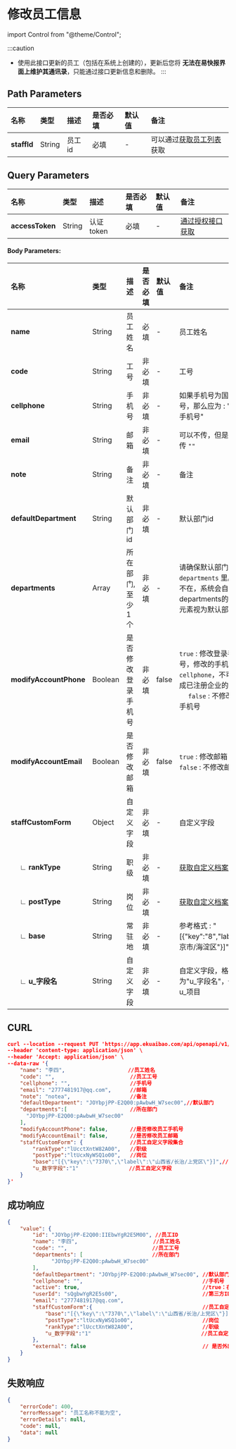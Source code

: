 # 修改员工信息

import Control from "@theme/Control";

<Control
method="PUT"
url="/api/openapi/v1/staffs/update/$`staffId`"
/>

:::caution
- 使用此接口更新的员工（包括在系统上创建的），更新后您将 **无法在易快报界面上维护其通讯录**，只能通过接口更新信息和删除。
:::

## Path Parameters

| 名称 | 类型 | 描述 | 是否必填 | 默认值 | 备注 |
| :--- | :--- | :--- | :--- |:--- | :--- |
| **staffId** | String | 员工id | 必填 | - | 可以通过[获取员工列表](/docs/open-api/corporation/get-all-staffs)获取 | 

## Query Parameters

| 名称 | 类型 | 描述 | 是否必填 | 默认值 | 备注 |
| :--- | :--- | :--- | :--- |:--- | :--- |
| **accessToken** | String | 认证token | 必填 | - | [通过授权接口获取](/docs/open-api/getting-started/auth) |

#### Body Parameters:

| 名称 | 类型 | 描述 | 是否必填 | 默认值 | 备注 |
| :--- | :--- | :--- | :--- |:--- | :--- |
| **name**                      | String  | 员工姓名          | 必填   | - | 员工姓名 |
| **code**                      | String  | 工号             | 非必填  | - | 工号 |
| **cellphone**                 | String  | 手机号           | 非必填  | - | 如果手机号为国外手机号，那么应为 : "(区号)手机号" |
| **email**                     | String  | 邮箱	            | 非必填  | - | 可以不传，但是不可以传 `""` |
| **note**                      | String  | 备注	            | 非必填  | - | 备注 |
| **defaultDepartment**         | String  | 默认部门id        | 非必填  | - | 默认部门id |
| **departments**               | Array   | 所在部门,至少1个	| 非必填  | - | 请确保默认部门在 `departments` 里。如果不在，系统会自动将departments的第一个元素视为默认部门 |
| **modifyAccountPhone**        | Boolean | 是否修改登录手机号	| 非必填  | false | `true` : 修改登录手机号，修改的手机号为 `cellphone`，不可修改成已注册企业的手机号 &emsp; `false` : 不修改登录手机号 |
| **modifyAccountEmail**        | Boolean | 是否修改邮箱	    | 非必填  | false | `true` : 修改邮箱 &emsp; `false` : 不修改邮箱|
| **staffCustomForm**           | Object  | 自定义字段	    | 非必填  | - | 自定义字段 |
| **&emsp; ∟ rankType**  | String  | 职级	            | 非必填  | - | [获取自定义档案项](/docs/open-api/dimensions/get-dimension-items) |
| **&emsp; ∟ postType**  | String  | 岗位	            | 非必填  | - | [获取自定义档案项](/docs/open-api/dimensions/get-dimension-items) |
| **&emsp; ∟ base**      | String  | 常驻地              | 非必填  | - | 参考格式 : "[{\"key\":\"8\",\"label\":\"北京市/海淀区\"}]" |
| **&emsp; ∟ u_字段名**   | String  | 自定义字段	        | 非必填  | - | 自定义字段，格式为"u\_字段名"，例如 : u\_项目 |

## CURL
```json
curl --location --request PUT 'https://app.ekuaibao.com/api/openapi/v1/staffs/update/$JOYbpjPP-E2Q00:IIEbwYgR2E5M00?accessToken=z0wbwXPo6sf400' \
--header 'content-type: application/json' \
--header 'Accept: application/json' \
--data-raw '{
    "name": "李四",                    //员工姓名
    "code": "",                        //员工工号
    "cellphone": "",                   //手机号
    "email": "2777481917@qq.com",      //邮箱
    "note": "notea",                   //备注
    "defaultDepartment": "JOYbpjPP-E2Q00:pAwbwH_W7sec00",//默认部门
    "departments":[                    //所在部门
      "JOYbpjPP-E2Q00:pAwbwH_W7sec00"
    ],
    "modifyAccountPhone": false,       //是否修改员工手机号
    "modifyAccountEmail": false,       //是否修改员工邮箱
    "staffCustomForm": {               //员工自定义字段集合
        "rankType":"lUcctXntW82A00",   //职级
        "postType":"ltUcxNyWSQ1o00",   //岗位
        "base":"[{\"key\":\"7370\",\"label\":\"山西省/长治/上党区\"}]",//常驻地
        "u_数字字段":"1"                //员工自定义字段
    }
}'
```

## 成功响应
```json
{
    "value": {
        "id": "JOYbpjPP-E2Q00:IIEbwYgR2E5M00", //员工ID
        "name": "李四",                        //员工姓名
        "code": "",                           //员工工号
        "departments": [                      //所在部门
              "JOYbpjPP-E2Q00:pAwbwH_W7sec00"
        ],
        "defaultDepartment": "JOYbpjPP-E2Q00:pAwbwH_W7sec00", //默认部门
        "cellphone": "",                                      //手机号
        "active": true,                                       //true：在职，false：已离职
        "userId": "sQgbwYgR2E5s00",                           //第三方ID
        "email": "2777481917@qq.com",
        "staffCustomForm":{                                   //员工自定义字段集合
            "base":"[{\"key\":\"7370\",\"label\":\"山西省/长治/上党区\"}]",//常驻地
            "postType":"ltUcxNyWSQ1o00",                      //岗位
            "rankType":"lUcctXntW82A00",                      //职级
            "u_数字字段":"1"                                   //员工自定义字段
        },
        "external": false                                     // 是否外部员工
    }
}
```

## 失败响应
```json
{
    "errorCode": 400,
    "errorMessage": "员工名称不能为空",
    "errorDetails": null,
    "code": null,
    "data": null
}
```

